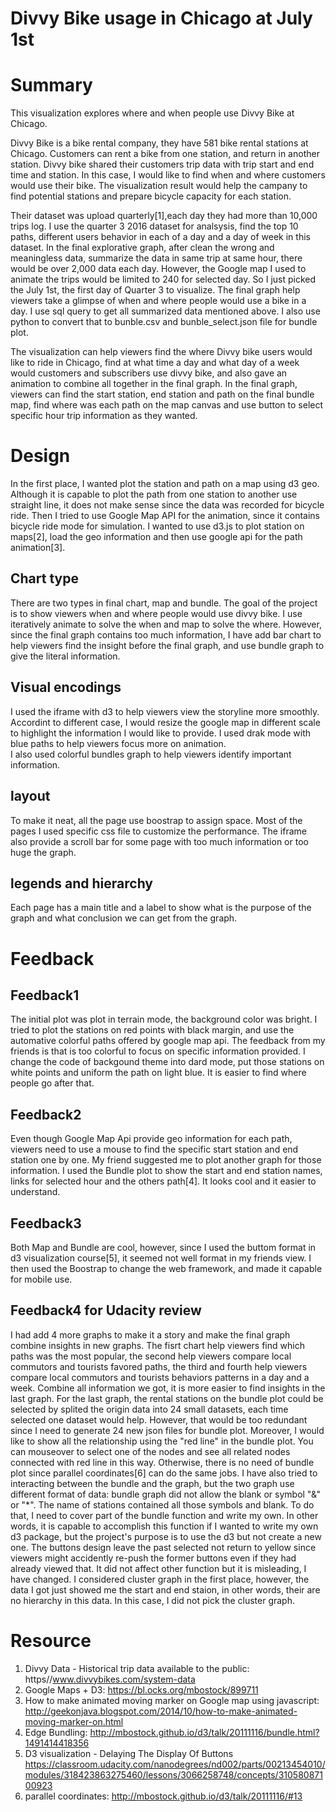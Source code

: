 # Divvy Bike usage in Chicago at July 1st

# Summary
This visualization explores where and when people use Divvy Bike at Chicago.

Divvy Bike is a bike rental company, they have 581 bike rental stations at Chicago. Customers can rent a bike from one station, and return in another station. Divvy bike 
shared their customers trip data with trip start and end time and station. 
In this case, I would like to find when and where customers would use their bike. The visualization result would help the campany to find potential stations and prepare bicycle capacity for each station.

Their dataset was upload quarterly[1],each day they had more than 10,000 trips log. I use the quarter 3 2016 dataset for analsysis, find the top 10 paths, different users behavior in each of a day and a day of week in this dataset. In the final explorative graph, after clean the wrong and meaningless data, summarize the data in same trip at same hour, there would be over 2,000 data each day. However, the Google map I used to animate the trips would be limited to 240 for selected day. So I just picked the July 1st, the first day of Quarter 3 to visualize. The final graph help viewers take a glimpse of when and where people would use a bike in a day. I use sql query to get all summarized data mentioned above. I also use python to convert that to bunble.csv and bunble_select.json file for bundle plot.

The visualization can help viewers find the where Divvy bike users would like to ride in Chicago, find at what time a day and what day of a week would customers and subscribers use divvy bike, and also gave an animation to combine all together in the final graph. In the final graph, viewers can find the start station, end station and path on the final bundle map, find where was each path on the map canvas and use button to select specific hour trip information as they wanted. 


# Design
In the first place, I wanted plot the station and path on a map using d3 geo. Although it is capable to plot the path from one station to another use straight line, it does not make sense since the data was recorded for bicycle ride. Then I tried to use Google Map API for the animation, since it contains bicycle ride mode for simulation. I wanted to use d3.js to plot station on maps[2], load the geo information and then use google api for the path animation[3]. 
## Chart type
There are two types in final chart, map and bundle. The goal of the project is to show viewers when and where people would use divvy bike. I use iteratively animate to solve the when and map to solve the where. However, since the final graph contains too much information, I have add bar chart to help viewers find the insight before the final graph, and use bundle graph to give the literal information.
## Visual encodings
I used the iframe with d3 to help viewers view the storyline more smoothly. 
Accordint to different case, I would resize the google map in different scale to highlight the information I would like to provide.
I used drak mode with blue paths to help viewers focus more on animation.  
I also used colorful bundles graph to help viewers identify important information.
## layout
To make it neat, all the page use boostrap to assign space. 
Most of the pages I used specific css file to customize the performance.
The iframe also provide a scroll bar for some page with too much information or too huge the graph.
## legends and hierarchy
Each page has a main title and a label to show what is the purpose of the graph and what conclusion we can get from the graph.
 

# Feedback
## Feedback1
The initial plot was plot in terrain mode, the background color was bright. I tried to plot the stations on red points with black margin, and use the automative colorful paths offered by google map api. The feedback from my friends is that is too colorful to focus on specific information provided. I change the code of backgound theme into dard mode, put those stations on white points and uniform the path on light blue. It is easier to find where people go after that.

## Feedback2
Even though Google Map Api provide geo information for each path, viewers need to use a mouse to find the specific start station and end station one by one. My friend suggested me to plot another graph for those information. I used the Bundle plot to show the start and end station names, links for selected hour and the others path[4].
It looks cool and it easier to understand.

## Feedback3
Both Map and Bundle are cool, however, since I used the buttom format in d3 visualization course[5], it seemed not well format in my friends view. I then used the Boostrap to change the web framework, and made it capable for mobile use.

## Feedback4 for Udacity review
I had add 4 more graphs to make it a story and make the final graph combine insights in new graphs. The fisrt chart help viewers find which paths was the most popular, the second help viewers compare local commutors and tourists favored paths, the third and fourth help viewers compare local commutors and tourists behaviors patterns in a day and a week. Combine all information we got, it is more easier to find insights in the last graph.
For the last graph, the rental stations on the bundle plot could be selected by splited the origin data into 24 small datasets, each time selected one dataset would help. However, that would be too redundant since I need to generate 24 new json files for bundle plot. Moreover, I would like to show all the relationship using the "red line" in the bundle plot. You can mouseover to select one of the nodes and see all related nodes connected with red line in this way. Otherwise, there is no need of bundle plot since parallel coordinates[6] can do the same jobs. I have also tried to interacting between the bundle and the graph, but the two graph use different format of data: bundle graph did not allow the blank or symbol "&" or "*". The name of stations contained all those symbols and blank. To do that, I need to cover part of the bundle function and write my own. In other words, it is capable to accomplish this function if I wanted to write my own d3 package, but the project's purpose is to use the d3 but not create a new one.  The buttons design leave the past selected not return to yellow since viewers might accidently re-push the former buttons even if they had already viewed that. It did not affect other function but it is misleading, I have changed. I considered cluster graph in the first place, however, the data I got just showed me the start and end staion, in other words, their are no hierarchy in this data. In this case, I did not pick the cluster graph.




# Resource
 1. Divvy Data - Historical trip data available to the public: https//www.divvybikes.com/system-data
 2. Google Maps + D3:
https://bl.ocks.org/mbostock/899711
 3. How to make animated moving marker on Google map using javascript:
http://geekonjava.blogspot.com/2014/10/how-to-make-animated-moving-marker-on.html
 4. Edge Bundling:
http://mbostock.github.io/d3/talk/20111116/bundle.html?1491414418356
 5. D3 visualization - Delaying The Display Of Buttons
https://classroom.udacity.com/nanodegrees/nd002/parts/00213454010/modules/318423863275460/lessons/3066258748/concepts/31058087100923
 6. parallel coordinates:
http://mbostock.github.io/d3/talk/20111116/#13




